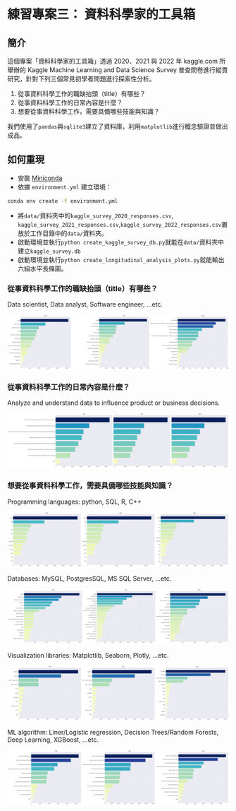 # 練習專案三： 資料科學家的工具箱

## 簡介

這個專案「資料科學家的工具箱」透過 2020、2021 與 2022 年 kaggle.com 所舉辦的 Kaggle Machine Learning and Data Science Survey 普查問卷進行縱貫研究，針對下列三個常見初學者問題進行探索性分析。

1. 從事資料科學工作的職缺抬頭（title）有哪些？
2. 從事資料科學工作的日常內容是什麼？
3. 想要從事資料科學工作，需要具備哪些技能與知識？

我們使用了`pandas`與`sqlite3`建立了資料庫，利用`matplotlib`進行概念驗證並做出成品。

## 如何重現 

- 安裝 [Miniconda](https://docs.anaconda.com/miniconda/)
- 依據 `environment.yml` 建立環境：
  
```bash
conda env create -f environment.yml
```

- 將`data/`資料夾中的`kaggle_survey_2020_responses.csv`, `kaggle_survey_2021_responses.csv`,`kaggle_survey_2022_responses.csv`置放於工作目錄中的`data/`資料夾。
- 啟動環境並執行`python create_kaggle_survey_db.py`就能在`data/`資料夾中建立`kaggle_survey.db`
- 啟動環境並執行`python create_longitudinal_analysis_plots.py`就能輸出六組水平長條圖。

### 從事資料科學工作的職缺抬頭（title）有哪些？

Data scientist, Data analyst, Software engineer, ...etc.

![](plot1_data_science_job_titles.png)

### 從事資料科學工作的日常內容是什麼？

Analyze and understand data to influence product or business decisions.

![](plot2_data_science_job_tasks.png)

### 想要從事資料科學工作，需要具備哪些技能與知識？

Programming languages: python, SQL, R, C++

![](plot3_data_science_job_programming_languages.png)

Databases: MySQL, PostgresSQL, MS SQL Server, ...etc.

![](plot4_data_science_job_databasees.png)

Visualization libraries: Matplotlib, Seaborn, Plotly, ...etc.

![](plot5_data_science_job_visualizations.png)

ML algorithm: Liner/Logistic regression, Decision Trees/Random Forests, Deep Learning, XGBoost, ...etc.

![](plot6_data_science_job_machine_learnings.png)
